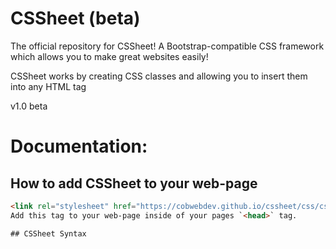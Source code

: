 # CSSheet (beta)
The official repository for CSSheet! A Bootstrap-compatible CSS framework which allows you to make great websites easily! 

CSSheet works by creating CSS classes and allowing you to insert them into any HTML tag

v1.0 beta
# Documentation:

## How to add CSSheet to your web-page

```html
<link rel="stylesheet" href="https://cobwebdev.github.io/cssheet/css/cssheet.css">```
Add this tag to your web-page inside of your pages `<head>` tag.

## CSSheet Syntax
